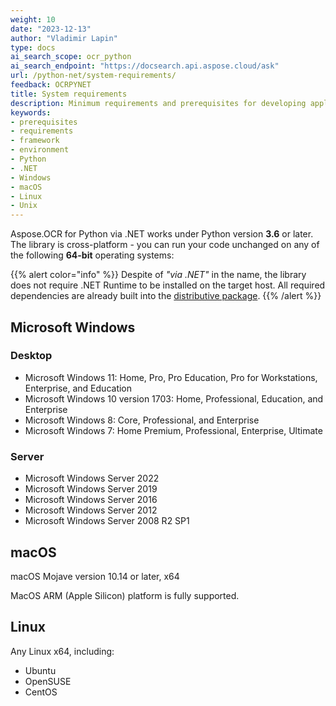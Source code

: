 ```yaml
---
weight: 10
date: "2023-12-13"
author: "Vladimir Lapin"
type: docs
ai_search_scope: ocr_python
ai_search_endpoint: "https://docsearch.api.aspose.cloud/ask"
url: /python-net/system-requirements/
feedback: OCRPYNET
title: System requirements
description: Minimum requirements and prerequisites for developing applications with Aspose.OCR for Python via .NET.
keywords:
- prerequisites
- requirements
- framework
- environment
- Python
- .NET
- Windows
- macOS
- Linux
- Unix
---
```


Aspose.OCR for Python via .NET works under Python version **3.6** or later. The library is cross-platform - you can run your code unchanged on any of the following **64-bit** operating systems:

{{% alert color="info" %}} 
Despite of _"via .NET"_ in the name, the library does not require .NET Runtime to be installed on the target host. All required dependencies are already built into the [distributive package](/ocr/python-net/installation/).
{{% /alert %}} 

## Microsoft Windows

### Desktop

- Microsoft Windows 11: Home, Pro, Pro Education, Pro for Workstations, Enterprise, and Education
- Microsoft Windows 10 version 1703: Home, Professional, Education, and Enterprise
- Microsoft Windows 8: Core, Professional, and Enterprise
- Microsoft Windows 7: Home Premium, Professional, Enterprise, Ultimate

### Server

- Microsoft Windows Server 2022
- Microsoft Windows Server 2019
- Microsoft Windows Server 2016
- Microsoft Windows Server 2012
- Microsoft Windows Server 2008 R2 SP1

## macOS

macOS Mojave version 10.14 or later, x64

MacOS ARM (Apple Silicon) platform is fully supported.

## Linux

Any Linux x64, including:

- Ubuntu
- OpenSUSE
- CentOS

